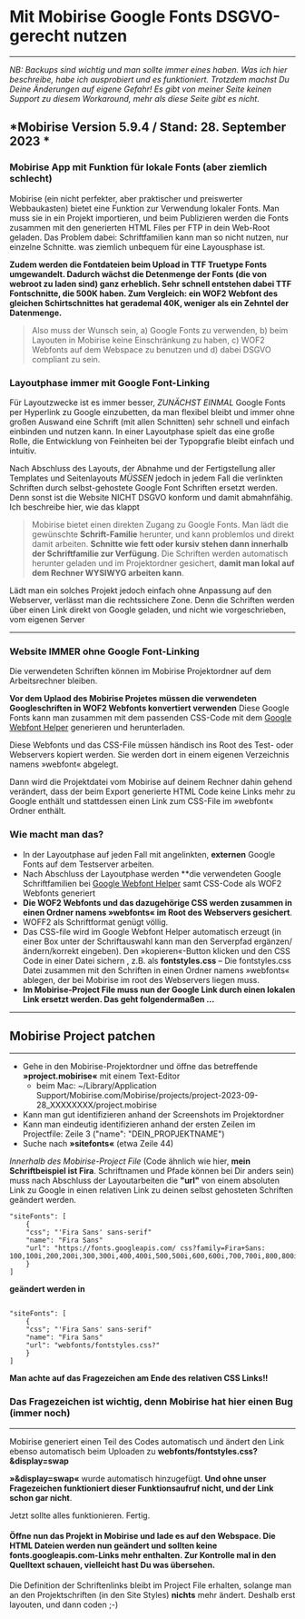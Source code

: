 # Mit Mobirise Google Fonts DSGVO-gerecht nutzen
********************************************************



*NB: Backups sind wichtig und man sollte immer eines haben. Was ich hier beschreibe, habe ich ausprobiert und es funktioniert. Trotzdem machst Du Deine Änderungen auf eigene Gefahr! Es gibt von meiner Seite keinen Support zu diesem Workaround, mehr als diese Seite gibt es nicht.*
   
*Mobirise Version 5.9.4 / Stand: 28. September 2023 *
---

### Mobirise App mit Funktion für lokale Fonts (aber ziemlich schlecht)

Mobirise (ein nicht perfekter, aber praktischer und preiswerter Webbaukasten) bietet eine Funktion zur Verwendung lokaler Fonts. Man muss sie in ein Projekt importieren, und beim Publizieren werden die Fonts zusammen mit den generierten HTML Files per FTP in dein Web-Root geladen. Das Problem dabei: Schriftfamilien kann man so nicht nutzen, nur einzelne Schnitte. was ziemlich unbequem für eine Layousphase ist.

**Zudem werden die Fontdateien beim Upload in TTF Truetype Fonts umgewandelt. Dadurch wächst die Detenmenge der Fonts (die von webroot zu laden sind) ganz erheblich. Sehr schnell entstehen dabei TTF Fontschnitte, die 500K haben. Zum Vergleich: ein WOF2 Webfont des gleichen Schirtschnittes hat gerademal 40K, weniger als ein Zehntel der Datenmenge.**

> Also muss der Wunsch sein, a) Google Fonts zu verwenden, b) beim Layouten in Mobirise keine Einschränkung zu haben, c) WOF2 Webfonts auf dem Webspace zu benutzen und d) dabei DSGVO compliant zu sein. 

### Layoutphase immer mit Google Font-Linking

Für Layoutzwecke ist es immer besser, *ZUNÄCHST EINMAL* Google Fonts per Hyperlink zu Google einzubetten, da man flexibel bleibt und immer ohne großen Auswand eine Schrift (mit allen Schnitten) sehr schnell und einfach einbinden und nutzen kann.
In einer Layoutphase spielt das eine große Rolle, die Entwicklung von Feinheiten bei der Typopgrafie bleibt einfach und intuitiv.

Nach Abschluss des Layouts, der Abnahme und der Fertigstellung aller Templates und Seitenlayouts *MÜSSEN* jedoch in jedem Fall die verlinkten Schriften durch selbst-gehostete Google Font Schriften ersetzt werden. Denn sonst ist die Website NICHT DSGVO konform und damit abmahnfähig. Ich beschreibe hier, wie das klappt

> Mobirise bietet einen direkten Zugang zu Google Fonts. Man lädt die gewünschte **Schrift-Familie** herunter, und kann problemlos und direkt damit arbeiten. **Schnitte wie fett oder kursiv stehen dann innerhalb der Schriftfamilie zur Verfügung**. Die Schriften werden automatisch herunter geladen und im Projektordner gesichert, **damit man lokal auf dem Rechner WYSIWYG arbeiten kann**. 

Lädt man ein solches Projekt jedoch einfach ohne Anpassung auf den Webserver, verlässt man die rechtssichere Zone. Denn die Schriften werden über einen Link direkt von Google geladen, und nicht wie vorgeschrieben, vom eigenen Server

---

### Website IMMER ohne Google Font-Linking

Die verwendeten Schriften können im Mobirise Projektordner auf dem Arbeitsrechner bleiben.

**Vor dem Uplaod des Mobirise Projetes müssen die verwendeten Googleschriften in WOF2 Webfonts konvertiert verwenden** Diese Google Fonts kann man zusammen mit dem passenden CSS-Code mit dem [Google Webfont Helper](https://google-webfonts-helper.herokuapp.com/fonts) generieren und herunterladen.

Diese Webfonts und das CSS-File müssen händisch ins Root des Test- oder Webservers kopiert werden. Sie werden dort in einem eigenen Verzeichnis namens »webfont« abgelegt.

Dann wird die Projektdatei vom Mobirise auf deinem Rechner dahin gehend verändert, dass der beim Export generierte HTML Code keine Links mehr zu Google enthält und stattdessen einen Link zum CSS-File im »webfont« Ordner enthält.


### Wie macht man das?

- In der Layoutphase auf jeden Fall mit angelinkten, **externen** Google Fonts auf dem Testserver arbeiten.
- Nach Abschluss der Layoutphase werden **die verwendeten Google Schriftfamilien bei [Google Webfont Helper](https://google-webfonts-helper.herokuapp.com/fonts) samt CSS-Code als WOF2 Webfonts generiert
- **Die WOF2 Webfonts und das dazugehörige CSS werden zusammen in einen Ordner namens »webfonts« im Root des Webservers gesichert**.
- WOFF2 als Schriftformat genügt völlig.
- Das CSS-file wird im Google Webfont Helper automatisch erzeugt (in einer Box unter der Schriftauswahl kann man den Serverpfad ergänzen/ändern/korrekt eingeben). Den »kopieren«-Button klicken und den CSS Code in einer Datei sichern , z.B. als **fontstyles.css**
– Die fontstyles.css Datei zusammen mit den Schriften in einen Ordner namens »webfonts« ablegen, der bei Mobirise im root des Webservers liegen muss.
- **Im  Mobirise-Project File muss nun der Google Link durch einen lokalen Link ersetzt werden. Das geht folgendermaßen …**

---
## Mobirise Project patchen
********************************************************

- Gehe in den Mobirise-Projektordner und öffne das betreffende **»project.mobirise«** mit einem Text-Editor
	- beim Mac: ~/Library/Application Support/Mobirise.com/Mobirise/projects/project-2023-09-28_XXXXXXXX/project.mobirise
- Kann man gut identifizieren anhand der Screenshots im Projektordner
- Kann man eindeutig identifizieren anhand der ersten Zeilen im Projectfile: Zeile 3 ("name": "DEIN_PROPJEKTNAME")
- Suche nach **»sitefonts«** (etwa Zeile 44)

*Innerhalb des Mobirise-Project File* (Code ähnlich wie hier, **mein Schriftbeispiel ist Fira**. Schriftnamen und Pfade können bei Dir anders sein) muss nach Abschluss der Layoutarbeiten die **"url"** von einem absoluten Link zu Google in einen relativen Link zu deinen selbst gehosteten Schriften geändert werden.
```
"siteFonts": [
	{
	"css"; "'Fira Sans' sans-serif"
	"name": "Fira Sans"
	"url": "https://fonts.googleapis.com/ css?family=Fira+Sans: 100,100i,200,200i,300,300i,400,400i,500,500i,600,600i,700,700i,800,800i,900,900i"
	}
]
```
**geändert werden in**
```

"siteFonts": [
	{
	"css"; "'Fira Sans' sans-serif"
	"name": "Fira Sans"
	"url": "webfonts/fontstyles.css?"
	}
]
```
**Man achte auf das Fragezeichen am Ende des relativen CSS Links!!**

### Das Fragezeichen ist wichtig, denn Mobirise hat hier einen Bug (immer noch)
********************************************************************************

Mobirise generiert einen Teil des Codes automatisch und ändert den Link ebenso automatisch beim Uploaden zu **webfonts/fontstyles.css?&display=swap**

**»&display=swap«** wurde automatisch hinzugefügt. **Und ohne unser Fragezeichen funktioniert dieser Funktionsaufruf nicht, und der Link schon gar nicht**.

Jetzt sollte alles funktionieren. Fertig.

#### Öffne nun das Projekt in Mobirise und lade es auf den Webspace. Die HTML Dateien werden nun geändert und sollten keine fonts.googleapis.com-Links mehr enthalten. Zur Kontrolle mal in den Quelltext schauen, vielleicht hast Du was übersehen.

Die Definition der Schriftenlinks bleibt im Project File erhalten, solange man an den Projektschriften (in den Site Styles) **nichts** mehr ändert. Deshalb erst layouten, und dann coden ;-)
